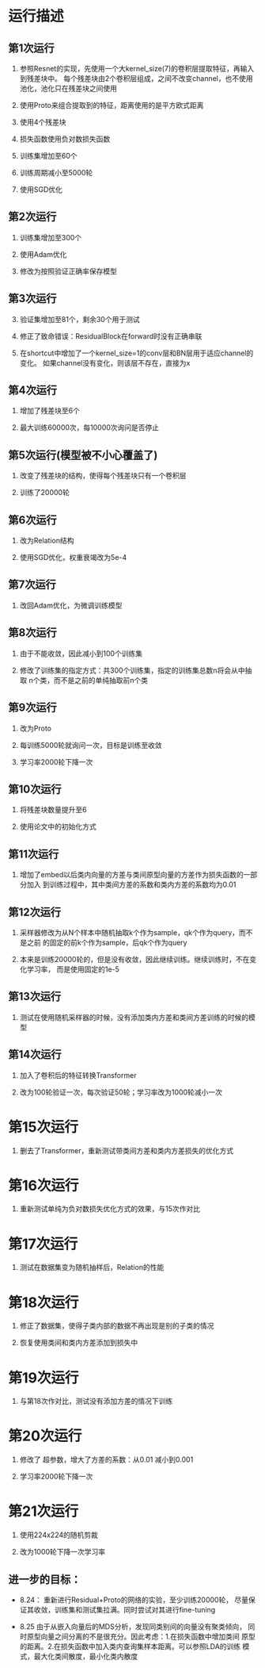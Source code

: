 # 运行描述

## 第1次运行

1. 参照Resnet的实现，先使用一个大kernel_size(7)的卷积层提取特征，再输入到残差块中。
每个残差块由2个卷积层组成，之间不改变channel，也不使用池化，池化只在残差块之间使用

2. 使用Proto来组合提取到的特征，距离使用的是平方欧式距离

3. 使用4个残差块

4. 损失函数使用负对数损失函数

5. 训练集增加至60个

6. 训练周期减小至5000轮

7. 使用SGD优化

## 第2次运行

1. 训练集增加至300个

2. 使用Adam优化

3. 修改为按照验证正确率保存模型

## 第3次运行

3. 验证集增加至81个，剩余30个用于测试

4. 修正了致命错误：ResidualBlock在forward时没有正确串联

5. 在shortcut中增加了一个kernel_size=1的conv层和BN层用于适应channel的变化。
如果channel没有变化，则该层不存在，直接为x

## 第4次运行

1. 增加了残差块至6个

2. 最大训练60000次，每10000次询问是否停止 

## 第5次运行(模型被不小心覆盖了)

1. 改变了残差块的结构，使得每个残差块只有一个卷积层

2. 训练了20000轮

## 第6次运行

1. 改为Relation结构

2. 使用SGD优化，权重衰竭改为5e-4

## 第7次运行

1. 改回Adam优化，为微调训练模型

## 第8次运行

1. 由于不能收敛，因此减小到100个训练集

2. 修改了训练集的指定方式：共300个训练集，指定的训练集总数n将会从中抽取
n个类，而不是之前的单纯抽取前n个类

## 第9次运行

1. 改为Proto

2. 每训练5000轮就询问一次，目标是训练至收敛

3. 学习率2000轮下降一次 

## 第10次运行

1. 将残差块数量提升至6

2. 使用论文中的初始化方式

## 第11次运行

1. 增加了embed以后类内向量的方差与类间原型向量的方差作为损失函数的一部分加入
到训练过程中，其中类间方差的系数和类内方差的系数均为0.01

## 第12次运行

1. 采样器修改为从N个样本中随机抽取k个作为sample，qk个作为query，而不是之前
的固定的前k个作为sample，后qk个作为query

2. 本来是训练20000轮的，但是没有收敛，因此继续训练。继续训练时，不在变化学习率，
而是使用固定的1e-5

## 第13次运行

1. 测试在使用随机采样器的时候，没有添加类内方差和类间方差训练的时候的模型

## 第14次运行

1. 加入了卷积后的特征转换Transformer

2. 改为100轮验证一次，每次验证50轮；学习率改为1000轮减小一次

# 第15次运行

1. 删去了Transformer，重新测试带类间方差和类内方差损失的优化方式

# 第16次运行

1. 重新测试单纯为负对数损失优化方式的效果，与15次作对比

# 第17次运行

1. 测试在数据集变为随机抽样后，Relation的性能

# 第18次运行

1. 修正了数据集，使得子类内部的数据不再出现是别的子类的情况

2. 恢复使用类间和类内方差添加到损失中

# 第19次运行

1. 与第18次作对比，测试没有添加方差的情况下训练

# 第20次运行

1. 修改了 超参数，增大了方差的系数：从0.01 减小到0.001

2. 学习率2000轮下降一次

# 第21次运行

1. 使用224x224的随机剪裁

2. 改为1000轮下降一次学习率

## 进一步的目标：

- 8.24：
重新进行Residual+Proto的网络的实验，至少训练20000轮，
尽量保证其收敛，训练集和测试集拉满。同时尝试对其进行fine-tuning

- 8.25
由于从嵌入向量后的MDS分析，发现同类别间的向量没有聚类倾向，
同时原型向量之间分离的不是很充分。因此考虑：1.在损失函数中增加类间
原型的距离。2.在损失函数中加入类内查询集样本距离。可以参照LDA的训练
模式，最大化类间散度，最小化类内散度
